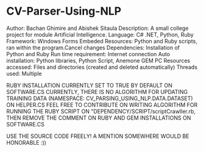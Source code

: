 # CV-Parser-Using-NLP

Author: Bachan Ghimire and Abishek Sitaula
Description: A small college project for module Artificial Intelligence.
Language: C# .NET, Python, Ruby
Framework: Windows Forms
Embeded Resources: Python and Ruby scripts, ran within the program.Cancel changes
Dependencies: Installation of Python and Ruby
Run time requirement: Internet connection
Auto installation: Python libraries, Python Script, Anemone GEM
PC Resources accessed: Files and directories (created and deleted automatically)
Threads used: Multiple

RUBY INSTALLATION CURRENTLY SET TO TRUE BY DEFAULT ON SOFTWARE.CS
CURRENTLY, THERE IS NO ALGORITHM FOR UPDATING TRAINING DATA (NAMESPACE: CV_PARSING_USING_NLP.DATA.DATASET) ON HELPER.CS
FEEL FREE TO CONTRIBUTE ON WRITING ALGORITHM FOR RUNNING THE RUBY SCRIPT ON "DEPENDENCY/SCRIPT/scriptCrawller.rb, 
THEN REMOVE THE COMMENT ON RUBY AND GEM INSTALLATIONS ON SOFTWARE.CS

USE THE SOURCE CODE FREELY! A MENTION SOMEWHERE WOULD BE HONORABLE :))
